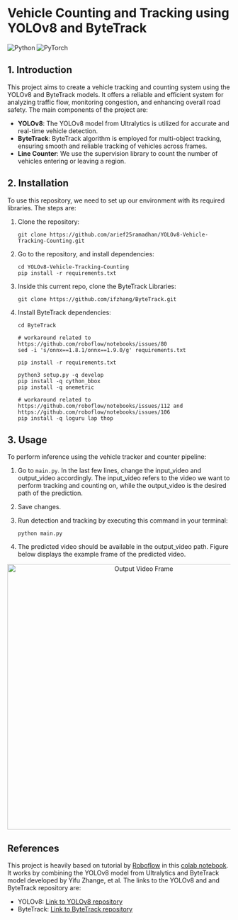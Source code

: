 # Vehicle Counting and Tracking using YOLOv8 and ByteTrack

![Python](https://img.shields.io/badge/Python-3776AB?style=for-the-badge&logo=python&logoColor=white)
![PyTorch](https://img.shields.io/badge/PyTorch-%23EE4C2C.svg?style=for-the-badge&logo=PyTorch&logoColor=white)

## 1. Introduction

This project aims to create a vehicle tracking and counting system using the YOLOv8 and ByteTrack models. It offers a reliable and efficient system for analyzing traffic flow, monitoring congestion, and enhancing overall road safety. The main components of the project are:
- **YOLOv8**: The YOLOv8 model from Ultralytics is utilized for accurate and real-time vehicle detection.  
- **ByteTrack**: ByteTrack algorithm is employed for multi-object tracking, ensuring smooth and reliable tracking of vehicles across frames.
- **Line Counter**: We use the supervision library to count the number of vehicles entering or leaving a region.

## 2. Installation

To use this repository, we need to set up our environment with its required libraries. The steps are:

1. Clone the repository:

   ```
   git clone https://github.com/arief25ramadhan/YOLOv8-Vehicle-Tracking-Counting.git
   ```

2. Go to the repository, and install dependencies:

   ```
   cd YOLOv8-Vehicle-Tracking-Counting
   pip install -r requirements.txt
   ```

3. Inside this current repo, clone the ByteTrack Libraries:

    ```
   git clone https://github.com/ifzhang/ByteTrack.git
   ```
    
5. Install ByteTrack dependencies:
   ```
   cd ByteTrack
   
   # workaround related to https://github.com/roboflow/notebooks/issues/80
   sed -i 's/onnx==1.8.1/onnx==1.9.0/g' requirements.txt

   pip install -r requirements.txt

   python3 setup.py -q develop
   pip install -q cython_bbox
   pip install -q onemetric
   
   # workaround related to https://github.com/roboflow/notebooks/issues/112 and https://github.com/roboflow/notebooks/issues/106
   pip install -q loguru lap thop
   ```


## 3. Usage

To perform inference using the vehicle tracker and counter pipeline:
1. Go to `main.py`. In the last few lines, change the input_video and output_video accordingly. The input_video refers to the video we want to perform tracking and counting on, while the output_video is the desired path of the prediction.
2. Save changes.
3. Run detection and tracking by executing this command in your terminal:

   ```
   python main.py
   ```

4. The predicted video should be available in the output_video path. Figure below displays the example frame of the predicted video.

<p align="center">
  <img src="assets/output_video.PNG" width="600" title="Output Video Frame">
</p>


## References

This project is heavily based on tutorial by [Roboflow](https://github.com/roboflow) in this [colab notebook](https://colab.research.google.com/github/roboflow-ai/notebooks/blob/main/notebooks/how-to-track-and-count-vehicles-with-yolov8.ipynb#scrollTo=Q9ppb7bFvWfc). It works by combining the YOLOv8 model from Ultralytics and ByteTrack model developed by Yifu Zhange, et al. The links to the YOLOv8 and and ByteTrack repository are:

- YOLOv8: [Link to YOLOv8 repository](https://github.com/ultralytics/ultralytics)
- ByteTrack: [Link to ByteTrack repository](https://github.com/ifzhang/ByteTrack)
